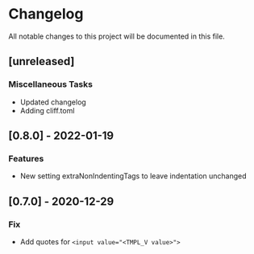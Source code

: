 # Changelog
All notable changes to this project will be documented in this file.

## [unreleased]

### Miscellaneous Tasks

- Updated changelog
- Adding cliff.toml

## [0.8.0] - 2022-01-19

### Features

- New setting extraNonIndentingTags to leave indentation unchanged

## [0.7.0] - 2020-12-29

### Fix

- Add quotes for `<input value="<TMPL_V value>">`

<!-- generated by git-cliff -->
